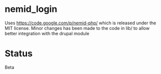 # nemid_login

Uses https://code.google.com/p/nemid-php/ which is released under the MIT license. Minor changes has been made to the code in lib/ to allow better integration with the drupal module

# Status
Beta
